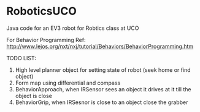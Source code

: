 # RoboticsUCO
Java code for an EV3 robot for Robtics class at UCO

For Behavior Programming Ref: http://www.lejos.org/nxt/nxj/tutorial/Behaviors/BehaviorProgramming.htm

TODO LIST:
  1. High level planner object for setting state of robot (seek home or find object)
  2. Form map using differential and compass
  3. BehaviorApproach, when IRSensor sees an object it drives at it till the object is close
  4. BehaviorGrip, when IRSesnor is close to an object close the grabber
